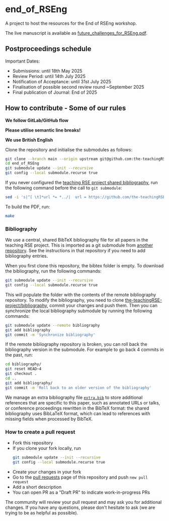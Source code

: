 # end_of_RSEng
A project to host the resources for the End of RSEng workshop.

The live manuscript is available as
[future_challenges_for_RSEng.pdf](https://github.com/the-teachingRSE-project/end_of_RSEng/blob/build/future_challenges_for_RSEng.pdf).

## Postproceedings schedule
Important Dates:

- Submissions: until 18th May 2025
- Review Period: until 14th July 2025
- Notification of Acceptance: until 31st July 2025
- Finalisation of possible second review round ~September 2025
- Final publication of Journal: End of 2025

## How to contribute - Some of our rules

**We follow GitLab/GitHub flow**

**Please utilise semantic line breaks!**

**We use British English**

Clone the repository and initialise the submodules as follows:

```sh
git clone --branch main --origin upstream git@github.com:the-teachingRSE-project/end_of_RSEng.git
cd end_of_RSEng
git submodule update --init --recursive
git config --local submodule.recurse true
```

If you never configured the [teaching RSE project shared bibliography](https://github.com/the-teachingRSE-project/bibliography),
run the following command before the call to `git submodule`:

```sh
sed -i 's|^[ \t]*url *= *../|  url = https://github.com/the-teachingRSE-project/|' .gitmodules
```

To build the PDF, run:

```sh
make
```

### Bibliography

We use a central, shared BibTeX bibliography file for all papers in the teaching RSE project.
This is imported as a git submodule from [another repository](https://github.com/the-teachingRSE-project/bibliography).
See the instructions in that repository if you need to add bibliography entries.

When you first clone this repository, the bibtex folder is empty.
To download the bibliography, run the following commands:

```sh
git submodule update --init --recursive
git config --local submodule.recurse true
```

This will populate the folder with the contents of the remote bibliography repository.
To modify the bibliography, you need to clone
[the-teachingRSE-project/bibliography](https://github.com/the-teachingRSE-project/bibliography),
commit your changes and push them. Then you can synchronize the
local bibliography submodule by running the following commands:

```sh
git submodule update --remote bibliography
git add bibliography
git commit -m 'Synchronize bibliography'
```

If the remote bibliography repository is broken, you can roll back the bibliography version
in the submodule. For example to go back 4 commits in the past, run:

```sh
cd bibliography/
git reset HEAD~4
git checkout .
cd ..
git add bibliography/
git commit -m 'Roll back to an older version of the bibliography'
```

We manage an extra bibliography file [`extra.bib`](extra.bib) to store additional
references that are specific to this paper, such as annotated URLs or talks,
or conference proceedings rewritten in the BibTeX format:
the shared bibliography uses BibLaTeX format,
which can lead to references with missing fields when processed by BibTeX.

### How to create a pull request

- Fork this repository
- If you clone your fork locally, run
  ```sh
  git submodule update --init --recursive
  git config --local submodule.recurse true
  ```
- Create your changes in your fork
- Go to the [pull requests](https://github.com/the-teachingRSE-project/end_of_RSEng/pulls) page of this repository and push `new pull request`
- Add a short description
- You can open PR as a "Draft PR" to indicate work-in-progress PRs

The community will review your pull request and may ask you for additional changes.
If you have any questions, please don't hesitate to ask (we are trying to be as helpful as possible).
